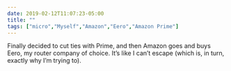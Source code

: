 ```yaml
---
date: 2019-02-12T11:07:23-05:00
title: ""
tags: ["micro","Myself","Amazon","Eero","Amazon Prime"]
---
```

Finally decided to cut ties with Prime, and then Amazon goes and buys Eero, my router company of choice. It’s like I can’t escape (which is, in turn, exactly why I’m trying to).
